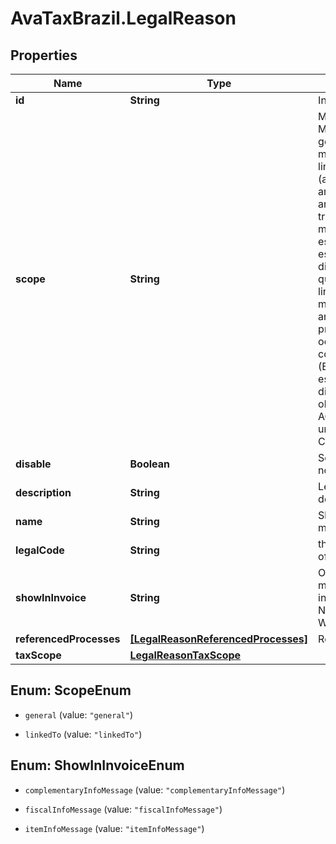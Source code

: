 # AvaTaxBrazil.LegalReason

## Properties
Name | Type | Description | Notes
------------ | ------------- | ------------- | -------------
**id** | **String** | Internal ID | [optional] 
**scope** | **String** | Message scope. May be one of these. general - This message is not linked to any entity (agast/process/cfop) and will be applied to any item in a transacition. (Esta mensagem tem escopo geral, nao está relacionadas diretamente qualquer objeto.); linkedTo - This message is linked to an entity, and its processing will only occur when the context involves it. (Esta mensagens estão relacionadas diretamente a algum objeto como um AGAST por exemplo, um Processo ou uma CFOP.);  | 
**disable** | **Boolean** | Set this message as no longer valid | [optional] 
**description** | **String** | Legal reason textual description; | 
**name** | **String** | Short name to this message | 
**legalCode** | **String** | this field inform the official code number | [optional] 
**showInInvoice** | **String** | Optional. Show this message when used in Invoice (NFe, NFCe, others...). Where to show this. | [optional] 
**referencedProcesses** | [**[LegalReasonReferencedProcesses]**](LegalReasonReferencedProcesses.md) | Referenced Process | [optional] 
**taxScope** | [**LegalReasonTaxScope**](LegalReasonTaxScope.md) |  | [optional] 


<a name="ScopeEnum"></a>
## Enum: ScopeEnum


* `general` (value: `"general"`)

* `linkedTo` (value: `"linkedTo"`)




<a name="ShowInInvoiceEnum"></a>
## Enum: ShowInInvoiceEnum


* `complementaryInfoMessage` (value: `"complementaryInfoMessage"`)

* `fiscalInfoMessage` (value: `"fiscalInfoMessage"`)

* `itemInfoMessage` (value: `"itemInfoMessage"`)




